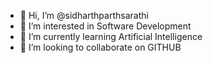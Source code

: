 - 👋 Hi, I’m @sidharthparthsarathi
- 👀 I’m interested in Software Development
- 🌱 I’m currently learning Artificial Intelligence
- 💞️ I’m looking to collaborate on GITHUB

<!---
sidharthparthsarathi/sidharthparthsarathi is a ✨ special ✨ repository because its `README.md` (this file) appears on your GitHub profile.
You can click the Preview link to take a look at your changes.
--->
